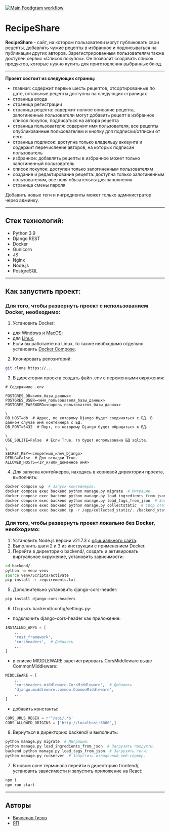 [ ![Main Foodgram workflow](https://github.com/VyacheslavGizov/foodgram/actions/workflows/main.yml/badge.svg "aspect=1")](https://github.com/VyacheslavGizov/foodgram/actions/workflows/main.yml)


# RecipeShare

**RecipeShare** - сайт, на котором пользователи могут публиковать свои рецепты, добавлять чужие рецепты в избранное и подписываться на публикации других авторов. Зарегистрированным пользователям также доступен сервис «Список покупок». Он позволит создавать список продуктов, которые нужно купить для приготовления выбранных блюд. 

---

**Проект состоит из следующих страниц:**

- главная: содержит первые шесть рецептов, отсортированные по дате, остальные рецепты доступны на следующих страницах
- страница входа
- страница регистрации
- страница рецепта: содержит полное описание рецепта, залогиненные пользователи могут добавить рецепт в избранное список покупок, подписаться на автора рецепта
- страница пользователя: содержит имя пользователя, все рецепты опубликованные пользователем и кнопку для  подписки/отписки от него
- страница подписок: доступна только владельцу аккаунта и содержит перечисление авторов, на которых подписан пользователь
- избранное: добавлять рецепты в избранное может только залогиненный пользователь
- список покупок: доступен только залогиненным пользователям
- создание и редактирование рецепта: доступна только залогиненным пользователям, все поля обязательны для заполнения
- страница смены пароля

Добавить новые теги и ингредиенты может только администратор через админку.

---

## Стек технологий:

- Python 3.9
- Django REST
- Docker
- Gunicorn
- JS
- Nginx
- Node.js
- PostgreSQL

---

## Как запустить проект:

### Для того, чтобы развернуть проект с использованием Docker, необходимо:

1. Установить Docker:

- для [Windows и MacOS](https://www.docker.com/products/docker-desktop/);
- для [Linux](https://docs.docker.com/engine/install/ubuntu/#install-using-the-convenience-script);
- Если вы работаете на Linux, то также необходимо отдельно установить [Docker Compose](https://docs.docker.com/compose/install/).

2. Клонировать репозиторий:

```bash
git clone https://...
```

3. В директории проекта создать файл .env с переменными окружения:

```
# Содержимое .env

POSTGRES_DB=<имя_базы_данных>
POSTGRES_USER=<имя_пользователя_базы_данных>
POSTGRES_PASSWORD=<пароль_пользователя_базы_данных>

\
DB_HOST=db  # Адрес, по которому Django будет соединяться с БД. В данном случае имя контейнера с БД.
DB_PORT=5432  # Порт, по которому Django будет обращаться к БД.

\
USE_SQLITE=False  # Если True, то будет использована БД sqlite.

\
SECRET_KEY=<секретный_ключ_Django>
DEBUG=False  # Для отладки True.
ALLOWED_HOSTS=<IP_и/или_доменное имя>
```

4. Для запуска контейнеров, находясь в корневой директории проекта, выполнить:

```bash
docker compose up  # Запуск контейнеров.
docker compose exec backend python manage.py migrate  # Миграции.
docker compose exec backend python manage.py load_ingredients_from_json  # Загрузить продукты.
docker compose exec backend python manage.py load_tags_from_json  # Загрузить теги.
docker compose exec backend python manage.py collectstatic  # Сбор статики.
docker compose exec backend cp -r /app/collected_static/. /backend_static/static/  # Перемещение статики.
```


### Для того, чтобы развернуть проект локально без Docker, необходимо:

1. Установить Node.js версии v21.7.3 c [официального сайта](https://nodejs.org/en/about/previous-releases#looking-for-latest-release-of-a-version-branch).
2. Выполнить шаги 2 и 3 из инструкции с применением Docker.
3. Перейти в директорию backend/, создать и активировать виртуальное окружение, установить зависимости:

```bash
cd backend/
python -m venv venv
source venv/Scripts/activate
pip install -r requirements.txt
```

5. Дополнительно установить django-cors-header:

```bash
pip install django-cors-headers 
```

6. Открыть backend/config/settings.py:

- подключить django-cors-header как приложение:

```python
INSTALLED_APPS = [
    ...
    'rest_framework',
    'corsheaders',  # Добавить
    ...
]
```

- в списке MIDDLEWARE зарегистрировать CorsMiddleware выше CommonMiddleware:

```python
MIDDLEWARE = [
    ...
    'corsheaders.middleware.CorsMiddleware',  # Добавить
    'django.middleware.common.CommonMiddleware',
    ...
]
```

- добавить константы:

```python
CORS_URLS_REGEX = r'^/api/.*$' 
CORS_ALLOWED_ORIGINS = ['http://localhost:3000',] 
```

8. Вернуться в директорию backend/ и выполнить:

```bash
python manage.py migrate  # Миграции.
python manage.py load_ingredients_from_json  # Загрузить продукты.
backend python manage.py load_tags_from_json  # Загрузить теги.
python manage.py runserver  # Запустить отладочный веб-сервер.
```

7. В новом окне терминала перейти в директорию frontend/, установить зависимости и запустить приложение на React:

```bash
npm i 
npm run start 
```

---

## Авторы

- [Вячеслав Гизов](https://github.com/VyacheslavGizov)
- [ЯП](https://github.com/yandex-praktikum)


